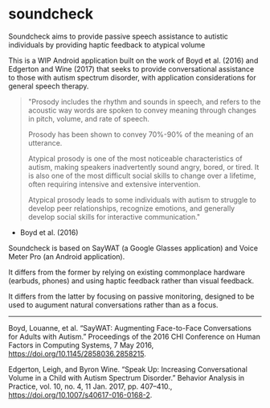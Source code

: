 # soundcheck
Soundcheck aims to provide passive speech assistance to autistic individuals by providing haptic feedback to atypical volume

This is a WIP Android application built on the work of Boyd et al. (2016) and Edgerton and Wine (2017) that seeks to provide conversational assistance to those with autism spectrum disorder, with application considerations for general speech therapy.

> "Prosody includes the rhythm and sounds in speech, and refers to the acoustic way words are spoken to convey meaning through changes in pitch, volume, and rate of speech.
> 
> Prosody has been shown to convey 70%-90% of the meaning of an utterance.
> 
> Atypical prosody is one of the most noticeable characteristics of autism, making speakers inadvertently sound angry, bored, or tired. It is also one of the most difficult social skills to change over a lifetime, often requiring intensive and extensive intervention.
>
> Atypical prosody leads to some individuals with autism to struggle to develop peer relationships, recognize emotions, and generally develop social skills for interactive communication."

- Boyd et al. (2016)

Soundcheck is based on SayWAT (a Google Glasses application) and Voice Meter Pro (an Android application).

It differs from the former by relying on existing commonplace hardware (earbuds, phones) and using haptic feedback rather than visual feedback.

It differs from the latter by focusing on passive monitoring, designed to be used to augument natural conversations rather than as a focus.

------

Boyd, Louanne, et al. “SayWAT: Augmenting Face-to-Face Conversations for Adults with Autism.” Proceedings of the 2016 CHI Conference on Human Factors in Computing Systems, 7 May 2016, https://doi.org/10.1145/2858036.2858215. 

Edgerton, Leigh, and Byron Wine. “Speak Up: Increasing Conversational Volume in a Child with Autism Spectrum Disorder.” Behavior Analysis in Practice, vol. 10, no. 4, 11 Jan. 2017, pp. 407–410., https://doi.org/10.1007/s40617-016-0168-2. 
